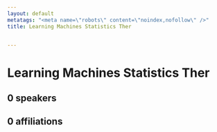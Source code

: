 ```yaml
---
layout: default
metatags: "<meta name=\"robots\" content=\"noindex,nofollow\" />"
title: Learning Machines Statistics Ther


---
```


# Learning Machines Statistics Ther



## 0 speakers



## 0 affiliations



